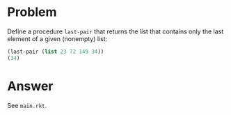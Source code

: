 # Problem

Define a procedure `last-pair` that returns the list that contains only the last element of a given (nonempty) list:

```scheme
(last-pair (list 23 72 149 34))
(34)
```

# Answer

See `main.rkt`.
